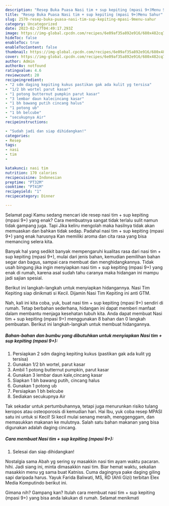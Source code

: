 ```yaml
---
description: "Resep Buka Puasa Nasi tim + sup kepiting (mpasi 9+)Menu Sahur"
title: "Resep Buka Puasa Nasi tim + sup kepiting (mpasi 9+)Menu Sahur"
slug: 2570-resep-buka-puasa-nasi-tim-sup-kepiting-mpasi-9menu-sahur
category: Uncategorized
date: 2023-02-27T04:49:17.293Z
image: https://img-global.cpcdn.com/recipes/6e09af35a892e916/680x482cq70/nasi-tim-sup-kepiting-mpasi-9-foto-resep-utama.jpg
hideToc: false
enableToc: true
enableTocContent: false
thumbnail: https://img-global.cpcdn.com/recipes/6e09af35a892e916/680x482cq70/nasi-tim-sup-kepiting-mpasi-9-foto-resep-utama.jpg
cover: https://img-global.cpcdn.com/recipes/6e09af35a892e916/680x482cq70/nasi-tim-sup-kepiting-mpasi-9-foto-resep-utama.jpg
author: Admin
authorAv: notfound
ratingvalue: 4.6
reviewcount: 20
recipeingredient:
- "2 sdm daging kepiting kukus pastikan gak ada kulit yg tersisa"
- "1/2 bh wortel parut kasar"
- "1 potong butternut pumpkin parut kasar"
- "3 lembar daun kalecincang kasar"
- "1 bh bawang putih cincang halus"
- "1 potong ub"
- "1 bh belcube"
- "secukupnya Air"
recipeinstructions:

- "Sudah jadi dan siap dihidangkan!"
categories:
- Resep
tags:
- nasi
- tim
- 

katakunci: nasi tim  
nutrition: 170 calories
recipecuisine: Indonesian
preptime: "PT32M"
cooktime: "PT41M"
recipeyield: "1"
recipecategory: Dinner

---
```



Selamat pagi Kamu sedang mencari ide resep nasi tim + sup kepiting (mpasi 9+) yang enak? Cara membuatnya sangat tidak terlalu sulit namun tidak gampang juga. Tapi Jika keliru mengolah maka hasilnya tidak akan memuaskan dan bahkan tidak sedap. Padahal nasi tim + sup kepiting (mpasi 9+) yang enak harusnya Kan memiliki aroma dan cita rasa yang bisa memancing selera kita.


Banyak hal yang sedikit banyak mempengaruhi kualitas rasa dari nasi tim + sup kepiting (mpasi 9+), mulai dari jenis bahan, kemudian pemilihan bahan segar dan bagus, sampai cara membuat dan menghidangkannya. Tidak usah bingung jika ingin menyiapkan nasi tim + sup kepiting (mpasi 9+) yang enak di rumah, karena asal sudah tahu caranya maka hidangan ini mampu jadi sajian spesial.

Berikut ini langkah-langkah untuk menyiapkan hidangannya. Nasi Tim Kepiting siap dinikmati si Kecil. Dijamin Nasi Tim Kepiting ini anti GTM.


Nah, kali ini kita coba, yuk, buat nasi tim + sup kepiting (mpasi 9+) sendiri di rumah. Tetap berbahan sederhana, hidangan ini dapat memberi manfaat dalam membantu menjaga kesehatan tubuh kita. Anda dapat membuat Nasi tim + sup kepiting (mpasi 9+) menggunakan 8 bahan dan 0 langkah pembuatan. Berikut ini langkah-langkah untuk membuat hidangannya.

<!--inarticleads1-->

##### Bahan-bahan dan bumbu yang dibutuhkan untuk menyiapkan Nasi tim + sup kepiting (mpasi 9+):

1. Persiapkan 2 sdm daging kepiting kukus (pastikan gak ada kulit yg tersisa)
1. Gunakan 1/2 bh wortel, parut kasar
1. Ambil 1 potong butternut pumpkin, parut kasar
1. Gunakan 3 lembar daun kale,cincang kasar
1. Siapkan 1 bh bawang putih, cincang halus
1. Gunakan 1 potong ub
1. Persiapkan 1 bh belcube
1. Sediakan secukupnya Air


Tak sekadar untuk pertumbuhannya, tetapi juga menurunkan risiko tulang keropos atau osteoporosis di kemudian hari. Hai Ibu, yuk coba resep MPASI satu ini untuk si Kecil! Si kecil mulai senang meraih, menggenggam, dan memasukkan makanan ke mulutnya. Salah satu bahan makanan yang bisa digunakan adalah daging cincang. 

<!--inarticleads2-->

##### Cara membuat Nasi tim + sup kepiting (mpasi 9+):


1. Selesai dan siap dihidangkan!

Nostalgia sama Abah yg sering sy masakkin nasi tim ayam waktu pacaran. hihi. Jadi siang ini, minta dimasakkin nasi tim. Biar hemat waktu, sekalian masakkin menu yg sama buat Katniss. Cuma dagingnya pake daging giling sapi daripada harus. Yayuk Farida Baliwati, MS, RD (Ahli Gizi) terbitan Elex Media Komputindo berikut ini. 

Gimana nih? Gampang kan? Itulah cara membuat nasi tim + sup kepiting (mpasi 9+) yang bisa anda lakukan di rumah. Selamat menikmati

